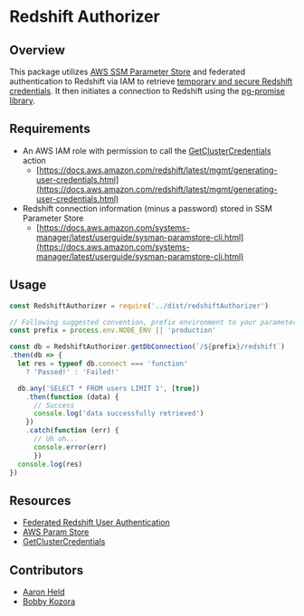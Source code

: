 # Redshift Authorizer

## Overview
This package utilizes [AWS SSM Parameter Store](https://docs.aws.amazon.com/systems-manager/latest/userguide/systems-manager-paramstore.html) and federated authentication to Redshift via IAM to retrieve [temporary and secure Redshift credentials](https://docs.aws.amazon.com/redshift/latest/mgmt/generating-user-credentials.html). It then initiates a connection to Redshift using the [pg-promise library](https://www.npmjs.com/package/pg-promise).

## Requirements

* An AWS IAM role with permission to call the [GetClusterCredentials](https://docs.aws.amazon.com/redshift/latest/APIReference/API_GetClusterCredentials.html) action
   * [https://docs.aws.amazon.com/redshift/latest/mgmt/generating-user-credentials.html](https://docs.aws.amazon.com/redshift/latest/mgmt/generating-user-credentials.html)
* Redshift connection information (minus a password) stored in SSM Parameter Store
	* [https://docs.aws.amazon.com/systems-manager/latest/userguide/sysman-paramstore-cli.html](https://docs.aws.amazon.com/systems-manager/latest/userguide/sysman-paramstore-cli.html)

## Usage

```javascript
const RedshiftAuthorizer = require('../dist/redshiftAuthorizer')

// Following suggested convention, prefix environment to your parameter names
const prefix = process.env.NODE_ENV || 'production'

const db = RedshiftAuthorizer.getDbConnection(`/${prefix}/redshift`)
.then(db => {
  let res = typeof db.connect === 'function'
    ? 'Passed!' : 'Failed!'

  db.any('SELECT * FROM users LIMIT 1', [true])
    .then(function (data) {
      // Success
      console.log('data successfully retrieved')
    })
    .catch(function (err) {
      // Uh oh...
      console.error(err)
	  })
  console.log(res)
})

```

## Resources

* [Federated Redshift User Authentication](https://aws.amazon.com/blogs/big-data/federate-database-user-authentication-easily-with-iam-and-amazon-redshift/)
* [AWS Param Store](https://docs.aws.amazon.com/systems-manager/latest/userguide/systems-manager-paramstore.html)
* [GetClusterCredentials](https://docs.aws.amazon.com/redshift/latest/APIReference/API_GetClusterCredentials.html)

## Contributors

* [Aaron Held](https://github.com/aheld)
* [Bobby Kozora](https://github.com/bkozora)

